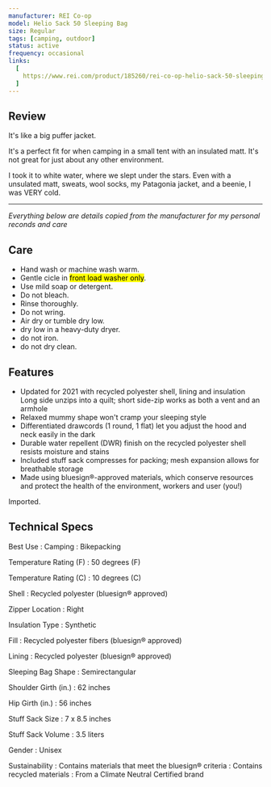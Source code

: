 ```yaml
---
manufacturer: REI Co-op
model: Helio Sack 50 Sleeping Bag
size: Regular
tags: [camping, outdoor]
status: active
frequency: occasional
links:
  [
    https://www.rei.com/product/185260/rei-co-op-helio-sack-50-sleeping-bag,
  ]
---
```


## Review

It's like a big puffer jacket.

It's a perfect fit for when camping in a small tent with an insulated matt.
It's not great for just about any other environment.

I took it to white water, where we slept under the stars.
Even with a unsulated matt, sweats, wool socks, my Patagonia jacket, and a beenie, I was VERY cold.

---

_Everything below are details copied from the manufacturer for my personal reconds and care_

## Care

- Hand wash or machine wash warm.
- Gentle cicle in <mark>front load washer only</mark>.
- Use mild soap or detergent.
- Do not bleach.
- Rinse thoroughly.
- Do not wring.
- Air dry or tumble dry low.
- dry low in a heavy-duty dryer.
- do not iron.
- do not dry clean.

## Features

- Updated for 2021 with recycled polyester shell, lining and insulation
  Long side unzips into a quilt; short side-zip works as both a vent and an armhole
- Relaxed mummy shape won't cramp your sleeping style
- Differentiated drawcords (1 round, 1 flat) let you adjust the hood and neck easily in the dark
- Durable water repellent (DWR) finish on the recycled polyester shell resists moisture and stains
- Included stuff sack compresses for packing; mesh expansion allows for breathable storage
- Made using bluesign®-approved materials, which conserve resources and protect the health of the environment, workers and user (you!)

Imported.

## Technical Specs

Best Use
: Camping
: Bikepacking

Temperature Rating (F)
: 50 degrees (F)

Temperature Rating (C)
: 10 degrees (C)

Shell
: Recycled polyester (bluesign® approved)

Zipper Location
: Right

Insulation Type
: Synthetic

Fill
: Recycled polyester fibers (bluesign® approved)

Lining
: Recycled polyester (bluesign® approved)

Sleeping Bag Shape
: Semirectangular

Shoulder Girth (in.)
: 62 inches

Hip Girth (in.)
: 56 inches

Stuff Sack Size
: 7 x 8.5 inches

Stuff Sack Volume
: 3.5 liters

Gender
: Unisex

Sustainability
: Contains materials that meet the bluesign® criteria
: Contains recycled materials
: From a Climate Neutral Certified brand
